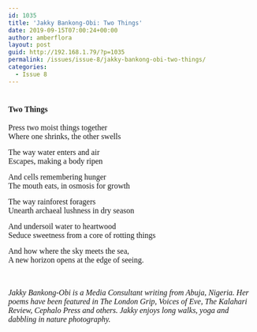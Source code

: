 ```yaml
---
id: 1035
title: 'Jakky Bankong-Obi: Two Things'
date: 2019-09-15T07:00:24+00:00
author: amberflora
layout: post
guid: http://192.168.1.79/?p=1035
permalink: /issues/issue-8/jakky-bankong-obi-two-things/
categories:
  - Issue 8
---
```

# <span style="font-family: georgia, palatino, serif; font-size: 12pt;">Two Things</span>

<span style="font-family: georgia, palatino, serif; font-size: 12pt;">Press two moist things together</span>  
<span style="font-family: georgia, palatino, serif; font-size: 12pt;">Where one shrinks, the other swells</span>

<span style="font-family: georgia, palatino, serif; font-size: 12pt;">The way water enters and air</span>  
<span style="font-family: georgia, palatino, serif; font-size: 12pt;">Escapes, making a body ripen</span>

<span style="font-family: georgia, palatino, serif; font-size: 12pt;">And cells remembering hunger</span>  
<span style="font-family: georgia, palatino, serif; font-size: 12pt;">The mouth eats, in osmosis for growth</span>

<span style="font-family: georgia, palatino, serif; font-size: 12pt;">The way rainforest foragers</span>  
<span style="font-family: georgia, palatino, serif; font-size: 12pt;">Unearth archaeal lushness in dry season</span>

<span style="font-family: georgia, palatino, serif; font-size: 12pt;">And undersoil water to heartwood</span>  
<span style="font-family: georgia, palatino, serif; font-size: 12pt;">Seduce sweetness from a core of rotting things</span>

<span style="font-family: georgia, palatino, serif; font-size: 12pt;">And how where the sky meets the sea,</span>  
<span style="font-family: georgia, palatino, serif; font-size: 12pt;">A new horizon opens at the edge of seeing.</span>

<span style="font-family: georgia, palatino, serif; font-size: 12pt;"></span>  
&nbsp;  
<span style="font-family: georgia, palatino, serif; font-size: 12pt;"><em>Jakky Bankong-Obi is a Media Consultant writing from Abuja, Nigeria. Her poems have been featured in The London Grip, Voices of Eve, The Kalahari Review, Cephalo Press and others. Jakky enjoys long walks, yoga and dabbling in nature photography.</em></span>